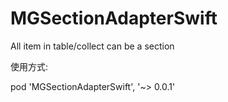 # MGSectionAdapterSwift
All item in table/collect can be a section

使用方式:  

pod 'MGSectionAdapterSwift', '~> 0.0.1'
